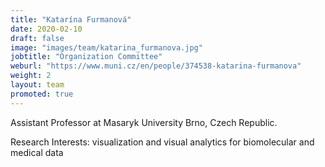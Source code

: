 ```yaml
---
title: "Katarína Furmanová"
date: 2020-02-10
draft: false
image: "images/team/katarina_furmanova.jpg"
jobtitle: "Organization Committee"
weburl: "https://www.muni.cz/en/people/374538-katarina-furmanova"
weight: 2
layout: team
promoted: true
---
```


Assistant Professor at Masaryk University Brno, Czech Republic. 

Research Interests: visualization and visual analytics for biomolecular and medical data